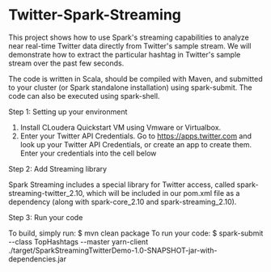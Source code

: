 # Twitter-Spark-Streaming

This project shows how to use Spark's streaming capabilities to analyze near real-time Twitter data directly from Twitter's sample stream. We will demonstrate how to extract the particular hashtag in Twitter's sample stream over the past few seconds.

The code is written in Scala, should be compiled with Maven, and submitted to your cluster (or Spark standalone installation) using spark-submit. The code can also be executed using spark-shell.

Step 1: Setting up your environment

1. Install CLoudera Quickstart VM using Vmware or Virtualbox.
2. Enter your Twitter API Credentials.
Go to https://apps.twitter.com and look up your Twitter API Credentials, or create an app to create them.
Enter your credentials into the cell below

Step 2: Add Streaming library

Spark Streaming includes a special library for Twitter access, called spark-streaming-twitter_2.10, which will be included in our pom.xml file as a dependency (along with spark-core_2.10 and spark-streaming_2.10).

Step 3: Run your code

To build, simply run: $ mvn clean package
To run your code:
$ spark-submit --class TopHashtags --master yarn-client ./target/SparkStreamingTwitterDemo-1.0-SNAPSHOT-jar-with-dependencies.jar
